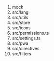 1. mock
2. src/lang
3. src/utils
4. src/store
5. src/icons
6. src/permissions.ts
7. src/settings.ts
8. src/pwa
9. src/directives
10. src/filters